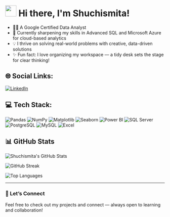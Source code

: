 <h1 align="left">
  <img src="https://media.giphy.com/media/hvRJCLFzcasrR4ia7z/giphy.gif" width="35"> Hi there, I'm Shuchismita!
</h1>



- 👩‍💻 A Google Certified Data Analyst 
- 🌱 Currently sharpening my skills in Advanced SQL and Microsoft Azure for cloud-based analytics
- 💡 I thrive on solving real-world problems with creative, data-driven solutions
- ✨ Fun fact: I love organizing my workspace — a tidy desk sets the stage for clear thinking!



## 🌐 Social Links:
[![LinkedIn](https://img.shields.io/badge/-LinkedIn-0077B5?style=for-the-badge&logo=linkedin&logoColor=white)](https://www.linkedin.com/in/shuchismitamandal/)



## 💻 Tech Stack:
![Pandas](https://img.shields.io/badge/Pandas-150458?style=for-the-badge&logo=pandas&logoColor=white)
![NumPy](https://img.shields.io/badge/Numpy-013243?style=for-the-badge&logo=numpy&logoColor=white)
![Matplotlib](https://img.shields.io/badge/Matplotlib-ffffff?style=for-the-badge&logo=matplotlib&logoColor=black)
![Seaborn](https://img.shields.io/badge/Seaborn-9eabb0?style=for-the-badge&logoColor=white)
![Power BI](https://img.shields.io/badge/Power%20BI-F2C811?style=for-the-badge&logo=powerbi&logoColor=black)
![SQL Server](https://img.shields.io/badge/SQL%20Server-CC2927?style=for-the-badge&logo=microsoft%20sql%20server&logoColor=white)
![PostgreSQL](https://img.shields.io/badge/PostgreSQL-336791?style=for-the-badge&logo=postgresql&logoColor=white)
![MySQL](https://img.shields.io/badge/MySQL-00000F?style=for-the-badge&logo=mysql&logoColor=white)
![Excel](https://img.shields.io/badge/Microsoft%20Excel-217346?style=for-the-badge&logo=microsoft%20excel&logoColor=white)

## 📊 GitHub Stats
![Shuchismita's GitHub Stats](https://github-readme-stats.vercel.app/api?username=ShuchismitaMandal&show_icons=true&theme=radical&hide=prs,issues&count_private=true)

![GitHub Streak](https://streak-stats.demolab.com?user=ShuchismitaMandal&theme=radical&hide_border=true&dates=FAD000)

![Top Languages](https://github-readme-stats.vercel.app/api/top-langs/?username=ShuchismitaMandal&layout=compact&theme=radical)


---

### 📌 Let’s Connect  
Feel free to check out my projects and connect — always open to learning and collaboration!

